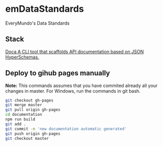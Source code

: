 # emDataStandards
EveryMundo's Data Standards


## Stack

[Doca A CLI tool that scaffolds API documentation based on JSON HyperSchemas.](https://github.com/cloudflare/doca)

## Deploy to gihub pages manually

**Note:** This commands assumes that you have commited already all your changes in master. For Windows, run the commands in git bash.

```bash
git checkout gh-pages
git merge master
git pull origin gh-pages
cd documentation
npm run build
git add .
git commit -m 'new documentation automatic generated'
git push origin gh-pages
git checkout master
```